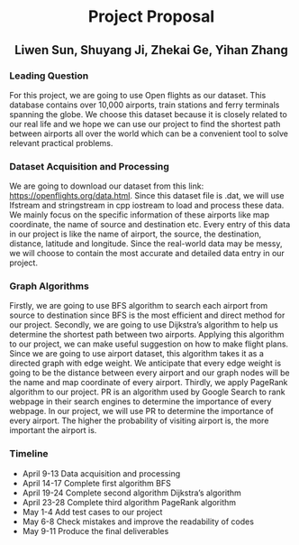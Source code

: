 <h1 align="center">Project Proposal</h1>
<h2 align="center">Liwen Sun, Shuyang Ji, Zhekai Ge, Yihan Zhang</h2>

### Leading Question

For this project, we are going to use Open flights as our dataset. This database contains over 10,000 airports, train stations and ferry terminals spanning the globe. We choose this dataset because it is closely related to our real life and we hope we can use our project to find the shortest path between airports all over the world which can be a convenient tool to solve relevant practical problems.
### Dataset Acquisition and Processing
We are going to download our dataset from this link: https://openflights.org/data.html. Since this dataset file is .dat, we will use Ifstream and stringstream in cpp iostream to load and process these data. We mainly focus on the specific information of these airports like map coordinate, the name of source and destination etc. Every entry of this data in our project is like the name of airport, the source, the destination, distance, latitude and longitude. Since the real-world data may be messy, we will choose to contain the most accurate and detailed data entry in our project.
### Graph Algorithms
Firstly, we are going to use BFS algorithm to search each airport from source to destination since BFS is the most efficient and direct method for our project.
Secondly, we are going to use Dijkstra’s algorithm to help us determine the shortest path between two airports. Applying this algorithm to our project, we can make useful suggestion on how to make flight plans. Since we are going to use airport dataset, this algorithm takes it as a directed graph with edge weight. We anticipate that every edge weight is going to be the distance between every airport and our graph nodes will be the name and map coordinate of every airport.
Thirdly, we apply PageRank algorithm to our project. PR is an algorithm used by Google Search to rank webpage in their search engines to determine the importance of every webpage. In our project, we will use PR to determine the importance of every airport. The higher the probability of visiting airport is, the more important the airport is.

### Timeline
- April 9-13 			Data acquisition and processing
- April 14-17 	      Complete first algorithm BFS
- April 19-24           Complete second algorithm Dijkstra’s algorithm
- April 23-28           Complete third algorithm PageRank algorithm
- May 1-4                 Add test cases to our project
- May 6-8                 Check mistakes and improve the readability of codes
- May 9-11               Produce the final deliverables



